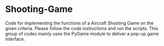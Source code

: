 # Shooting-Game
Code for implementing the functions of a Aircraft Shooting Game on the given criteria. Please follow the code instructions and run the scripts. This group of codes mainly uses the PyGame module to deliver a pop-up game interface.
